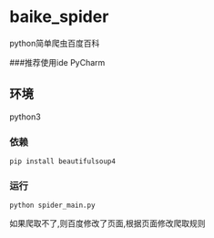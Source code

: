 # baike_spider
python简单爬虫百度百科

###推荐使用ide PyCharm

## 环境
python3

### 依赖
    pip install beautifulsoup4

### 运行
    python spider_main.py

如果爬取不了,则百度修改了页面,根据页面修改爬取规则
